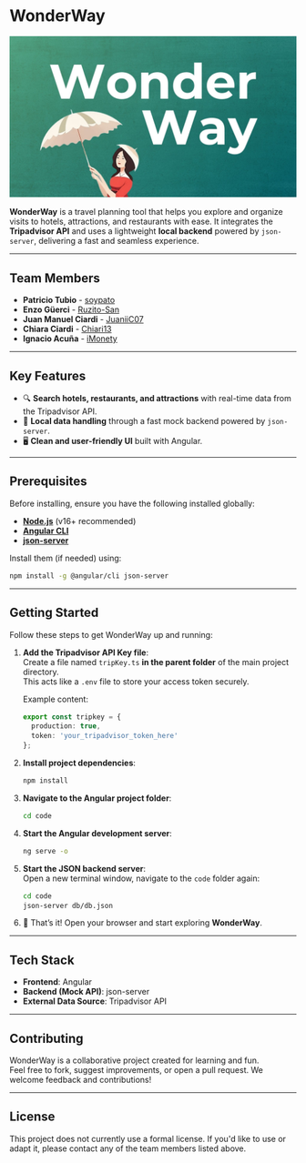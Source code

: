 # WonderWay

![WonderWay](./code/public/img/WonderWay.jpg)

**WonderWay** is a travel planning tool that helps you explore and organize visits to hotels, attractions, and restaurants with ease. It integrates the **Tripadvisor API** and uses a lightweight **local backend** powered by `json-server`, delivering a fast and seamless experience.

---

## Team Members

- **Patricio Tubio** - [soypato](https://github.com/soypato)
- **Enzo Güerci** - [Ruzito-San](https://github.com/Ruzito-San)
- **Juan Manuel Ciardi** - [JuaniiC07](https://github.com/JuaniiC07)
- **Chiara Ciardi** - [Chiari13](https://github.com/Chiari13)
- **Ignacio Acuña** - [iMonety](https://github.com/iMonety)

---

## Key Features

- 🔍 **Search hotels, restaurants, and attractions** with real-time data from the Tripadvisor API.  
- 💾 **Local data handling** through a fast mock backend powered by `json-server`.  
- 🖥️ **Clean and user-friendly UI** built with Angular.

---

## Prerequisites

Before installing, ensure you have the following installed globally:

- **[Node.js](https://nodejs.org/)** (v16+ recommended)
- **[Angular CLI](https://angular.io/cli)**
- **[json-server](https://www.npmjs.com/package/json-server)**

Install them (if needed) using:

```bash
npm install -g @angular/cli json-server
```

---

## Getting Started

Follow these steps to get WonderWay up and running:

1. **Add the Tripadvisor API Key file**:  
   Create a file named `tripKey.ts` **in the parent folder** of the main project directory.  
   This acts like a `.env` file to store your access token securely.

   Example content:

   ```ts
   export const tripkey = {
     production: true,
     token: 'your_tripadvisor_token_here'
   };
   ```

2. **Install project dependencies**:

   ```bash
   npm install
   ```

3. **Navigate to the Angular project folder**:

   ```bash
   cd code
   ```

4. **Start the Angular development server**:

   ```bash
   ng serve -o
   ```

5. **Start the JSON backend server**:  
   Open a new terminal window, navigate to the `code` folder again:

   ```bash
   cd code
   json-server db/db.json
   ```

6. 🎉 That’s it! Open your browser and start exploring **WonderWay**.

---

## Tech Stack

- **Frontend**: Angular
- **Backend (Mock API)**: json-server
- **External Data Source**: Tripadvisor API

---

## Contributing

WonderWay is a collaborative project created for learning and fun.  
Feel free to fork, suggest improvements, or open a pull request. We welcome feedback and contributions!

---

## License

This project does not currently use a formal license. If you'd like to use or adapt it, please contact any of the team members listed above.

